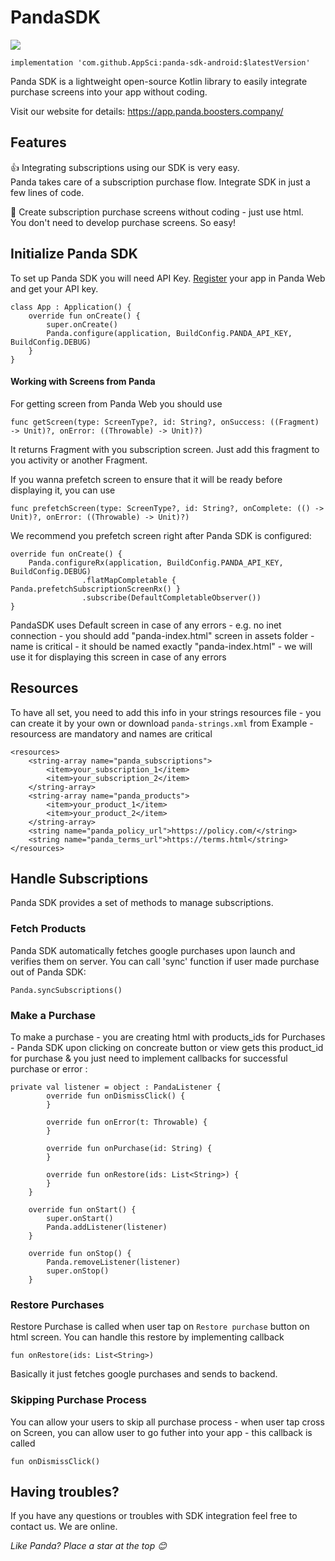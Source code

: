 # PandaSDK

[![](https://jitpack.io/v/AppSci/panda-sdk-android.svg)](https://jitpack.io/#AppSci/panda-sdk-android)


    implementation 'com.github.AppSci:panda-sdk-android:$latestVersion'



Panda SDK is a lightweight open-source Kotlin library to easily integrate purchase screens into your app without coding.

Visit our website for details: https://app.panda.boosters.company/

## Features

👍 Integrating subscriptions using our SDK is very easy.<br/>Panda takes care of a subscription purchase flow. Integrate SDK in just a few lines of code.

🎨 Create subscription purchase screens without coding - just use html.<br/>You don't need to develop purchase screens. So easy!


## Initialize Panda SDK

To set up Panda SDK you will need API Key. [Register](https://app.panda.boosters.company/) your app in Panda Web and get your API key.

```
class App : Application() {
    override fun onCreate() {
        super.onCreate()
        Panda.configure(application, BuildConfig.PANDA_API_KEY, BuildConfig.DEBUG)
    }
}

```

#### Working with Screens from Panda
For getting screen from Panda Web you should use 

```
func getScreen(type: ScreenType?, id: String?, onSuccess: ((Fragment) -> Unit)?, onError: ((Throwable) -> Unit)?)
```

It returns Fragment with you subscription screen. Just add this fragment to you activity or another Fragment.

If you wanna prefetch screen to ensure that it will be ready before displaying it, you can use 

```
func prefetchScreen(type: ScreenType?, id: String?, onComplete: (() -> Unit)?, onError: ((Throwable) -> Unit)?)
```

We recommend you prefetch screen right after Panda SDK is configured:

```
override fun onCreate() {
    Panda.configureRx(application, BuildConfig.PANDA_API_KEY, BuildConfig.DEBUG)
                .flatMapCompletable { Panda.prefetchSubscriptionScreenRx() }
                .subscribe(DefaultCompletableObserver())
}
```

PandaSDK uses Default screen in case of any errors - e.g. no inet connection - you should add "panda-index.html" screen in assets folder - name is critical  - it should be named exactly "panda-index.html" - we will use it for displaying this screen in case of any errors


## Resources

To have all set, you need to add this info in your strings resources file - you can create it by your own or download  `panda-strings.xml` from Example - resourcess are mandatory and names are critical

```
<resources>
    <string-array name="panda_subscriptions">
        <item>your_subscription_1</item>
        <item>your_subscription_2</item>
    </string-array>
    <string-array name="panda_products">
        <item>your_product_1</item>
        <item>your_product_2</item>
    </string-array>
    <string name="panda_policy_url">https://policy.com/</string>
    <string name="panda_terms_url">https://terms.html</string>
</resources>
```

## Handle Subscriptions

Panda SDK provides a set of methods to manage subscriptions. 

### Fetch Products

Panda SDK automatically fetches google purchases upon launch and verifies them on server. You can call 'sync' function if user made purchase out of Panda SDK: 
```
Panda.syncSubscriptions()
```
### Make a Purchase

To make a purchase - you are creating html with products_ids for Purchases - Panda SDK upon clicking on concreate button or view gets this product_id for purchase & you just need to implement callbacks for successful purchase or error :

```
private val listener = object : PandaListener {
        override fun onDismissClick() {
        }

        override fun onError(t: Throwable) {
        }

        override fun onPurchase(id: String) {  
        }

        override fun onRestore(ids: List<String>) {
        }
    }
    
    override fun onStart() { 
        super.onStart()
        Panda.addListener(listener)
    }

    override fun onStop() {
        Panda.removeListener(listener)
        super.onStop()
    }
```

### Restore Purchases

 Restore Purchase is called when user tap on `Restore purchase` button on html screen. You can handle this restore by implementing callback
 ```
 fun onRestore(ids: List<String>)
 ```

Basically it just fetches google purchases and sends to backend.

### Skipping Purchase Process
You can allow your users to skip all purchase process - when user tap cross on Screen, you can allow user to go futher into your app - this callback is called 

```
fun onDismissClick()
```

## Having troubles?

If you have any questions or troubles with SDK integration feel free to contact us. We are online.

*Like Panda? Place a star at the top 😊*

